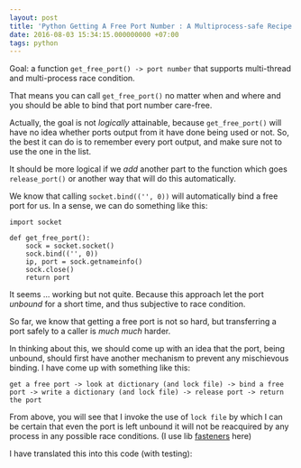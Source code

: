 ```yaml
---
layout: post
title: 'Python Getting A Free Port Number : A Multiprocess-safe Recipe'
date: 2016-08-03 15:34:15.000000000 +07:00
tags: python
---
```

Goal: a function `get_free_port() -> port number` that supports multi-thread and multi-process race condition. 

That means you can call `get_free_port()` no matter when and where and you should be able to bind that port number care-free.

Actually, the goal is not *logically* attainable, because `get_free_port()` will have no idea whether ports output from it have done being used or not. So, the best it can do is to remember every port output, and make sure not to use the one in the list.

It should be more logical if we *add* another part to the function which goes `release_port()` or another way that will do this automatically.

We know that calling `socket.bind(('', 0))` will automatically bind a free port for us. In a sense, we can do something like this:
```
import socket 

def get_free_port():
	sock = socket.socket()
	sock.bind(('', 0))
	ip, port = sock.getnameinfo()
	sock.close()
	return port
```

It seems ... working but not quite. Because this approach let the port *unbound* for a short time, and thus subjective to race condition.

So far, we know that getting a free port is not so hard, but transferring a port safely to a caller is *much much* harder.

In thinking about this, we should come up with an idea that the port, being unbound, should first have another mechanism to prevent any mischievous binding. I have come up with something like this:

```
get a free port -> look at dictionary (and lock file) -> bind a free port -> write a dictionary (and lock file) -> release port -> return the port
```

From above, you will see that I invoke the use of `lock file` by which I can be certain that even the port is left unbound it will not be reacquired by any process in any possible race conditions. (I use lib [fasteners](http://fasteners.readthedocs.io) here)

I have translated this into this code (with testing):

<script src="https://gist.github.com/phizaz/c62162f45ca1f453ce265d09222ee96d.js"></script>
